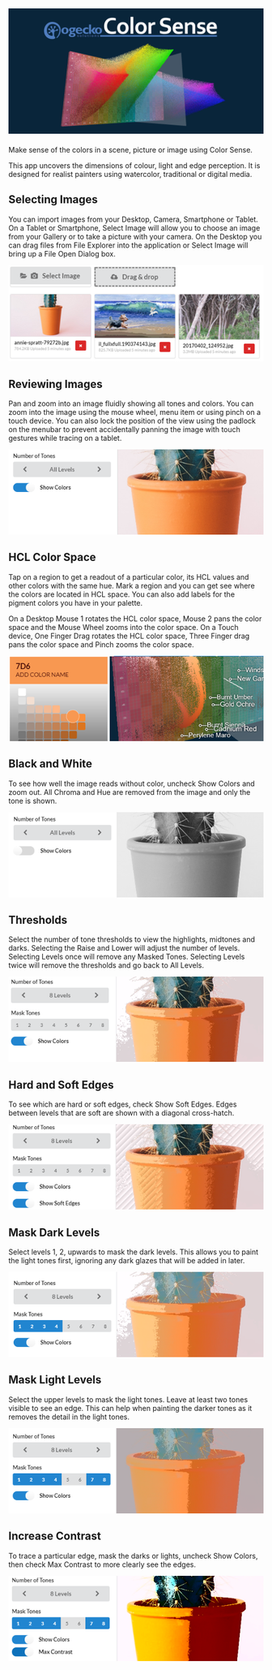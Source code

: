 ![Gamut of Colors](public/images/gamut-header.png)
---
Make sense of the colors in a scene, picture or image using Color Sense. 

This app uncovers the dimensions of colour, light and edge perception. It is designed for realist painters using watercolor, traditional or digital media. 

## Selecting Images
You can import images from your Desktop, Camera, Smartphone or Tablet. On a Tablet or Smartphone, Select Image will allow you to choose an image from your Gallery or to take a picture with your camera. On the Desktop you can drag files from File Explorer into the application or Select Image will bring up a File Open Dialog box.

![Selecting Images](/public/images/img001-select.png)

## Reviewing Images
Pan and zoom into an image fluidly showing all tones and colors. You can zoom into the image using the mouse wheel, menu item or using pinch on a touch device. You can also lock the position of the view using the padlock on the menubar to prevent accidentally panning the image with touch gestures while tracing on a tablet.

![Reviewing Images](/public/images/img002-review.png)

## HCL Color Space
Tap on a region to get a readout of a particular color, its HCL values and other colors with the same hue. Mark a region and you can get see where the colors are located in HCL space. You can also add labels for the pigment colors you have in your palette. 

On a Desktop Mouse 1 rotates the HCL color space, Mouse 2 pans the color space and the Mouse Wheel zooms into the color space. On a Touch device, One Finger Drag rotates the HCL color space, Three Finger drag pans the color space and Pinch zooms the color space.

![Color Space](/public/images/img003-hcl.png)

## Black and White
To see how well the image reads without color, uncheck Show Colors and zoom out. All Chroma and Hue are removed from the image and only the tone is shown.

![Black and White](/public/images/img004-bw.png)

## Thresholds
Select the number of tone thresholds to view the highlights, midtones and darks. Selecting the Raise and Lower will adjust the number of levels. Selecting Levels once will remove any Masked Tones. Selecting Levels twice will remove the thresholds and go back to All Levels.

![Thresholds](/public/images/img005-levels.png)

## Hard and Soft Edges
To see which are hard or soft edges, check Show Soft Edges. Edges between levels that are soft are shown with a diagonal cross-hatch.

![Soft Edges](/public/images/img006-soft.png)

## Mask Dark Levels
Select levels 1, 2, upwards to mask the dark levels. This allows you to paint the light tones first, ignoring any dark glazes that will be added in later.

![Mask Darks](/public/images/img007-mask1.png)

## Mask Light Levels
Select the upper levels to mask the light tones. Leave at least two tones visible to see an edge. This can help when painting the darker tones as it removes the detail in the light tones.

![Mask Lights](/public/images/img008-mask2.png)

## Increase Contrast
To trace a particular edge, mask the darks or lights, uncheck Show Colors, then check Max Contrast to more clearly see the edges.

![Constrat](/public/images/img009-contrast.png)

